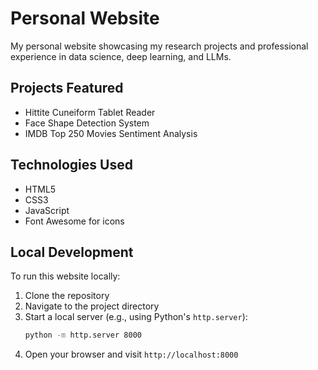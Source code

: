 # Personal Website

My personal website showcasing my research projects and professional experience in data science, deep learning, and LLMs.

## Projects Featured

- Hittite Cuneiform Tablet Reader
- Face Shape Detection System
- IMDB Top 250 Movies Sentiment Analysis

## Technologies Used

- HTML5
- CSS3
- JavaScript
- Font Awesome for icons

## Local Development

To run this website locally:

1. Clone the repository
2. Navigate to the project directory
3. Start a local server (e.g., using Python's `http.server`):
   ```bash
   python -m http.server 8000
   ```
4. Open your browser and visit `http://localhost:8000`
